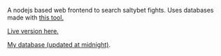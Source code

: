 A nodejs based  web frontend to search saltybet fights. Uses databases made with [this tool.](https://github.com/mrmoss/saltybet_tools)

[Live version here.](https://salty.imaprettykitty.com/)

[My database (updated at midnight)](https://salty.imaprettykitty.com/saltybet.sqlite3.bin).

